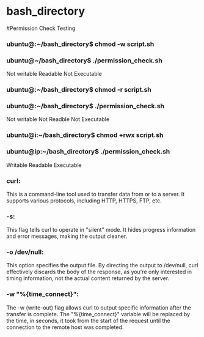 # bash_directory

#Permission Check Testing

### ubuntu@:~/bash_directory$ chmod -w script.sh
### ubuntu@~/bash_directory$ ./permission_check.sh
Not writable
Readable
Not Executable
### ubuntu@:~/bash_directory$ chmod -r script.sh
### ubuntu@:~/bash_directory$ ./permission_check.sh
Not writable
Not Readble
Not Executable
### ubuntu@i:~/bash_directory$ chmod +rwx script.sh
### ubuntu@ip:~/bash_directory$ ./permission_check.sh
Writable
Readable
Executable

### curl: 
This is a command-line tool used to transfer data from or to a server. It supports various protocols, including HTTP, HTTPS, FTP, etc.

### -s: 
This flag tells curl to operate in "silent" mode. It hides progress information and error messages, making the output cleaner.

### -o /dev/null: 
This option specifies the output file. By directing the output to /dev/null, curl effectively discards the body of the response, as you're only interested in timing information, not the actual content returned by the server.

### -w "%{time_connect}": 
The -w (write-out) flag allows curl to output specific information after the transfer is complete. The "%{time_connect}" variable will be replaced by the time, in seconds, it took from the start of the request until the connection to the remote host was completed.



